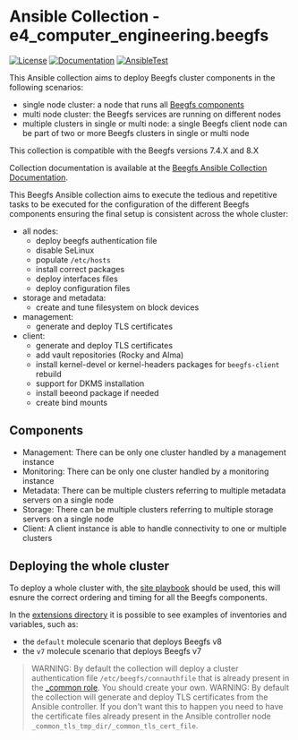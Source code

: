 # Ansible Collection - e4_computer_engineering.beegfs

[![License](https://img.shields.io/badge/license-Apache%20V2-blue.svg)](https://github.com/E4-Computer-Engineering/beegfs/blob/main/LICENSE)
[![Documentation](https://github.com/E4-Computer-Engineering/beegfs-ansible/actions/workflows/DocsPush.yml/badge.svg)](https://e4-computer-engineering.github.io/beegfs-ansible/branch/main)
[![AnsibleTest](https://github.com/E4-Computer-Engineering/beegfs-ansible/actions/workflows/AnsibleTest.yml/badge.svg)](https://github.com/E4-Computer-Engineering/beegfs-ansible/actions/workflows/AnsibleTest.yml)

This Ansible collection aims to deploy Beegfs cluster components in the following scenarios:

* single node cluster: a node that runs all [Beegfs components](#components)
* multi node cluster: the Beegfs services are running on different nodes
* multiple clusters in single or multi node: a single Beegfs client node can be part of two or more Beegfs clusters in single or multi node

This collection is compatible with the Beegfs versions 7.4.X and 8.X

Collection documentation is available at the [Beegfs Ansible Collection Documentation](https://e4-computer-engineering.github.io/beegfs-ansible/branch/main/).

This Beegfs Ansible collection aims to execute the tedious and repetitive tasks to be executed for the configuration of the different Beegfs components ensuring the final setup is consistent across the whole cluster:

* all nodes:
  * deploy beegfs authentication file
  * disable SeLinux
  * populate `/etc/hosts`
  * install correct packages
  * deploy interfaces files
  * deploy configuration files
* storage and metadata:
  * create and tune filesystem on block devices
* management:
  * generate and deploy TLS certificates
* client:
  * generate and deploy TLS certificates
  * add vault repositories (Rocky and Alma)
  * install kernel-devel or kernel-headers packages for `beegfs-client` rebuild
  * support for DKMS installation
  * install beeond package if needed
  * create bind mounts

## Components

* Management: There can be only one cluster handled by a management instance
* Monitoring: There can be only one cluster handled by a monitoring instance
* Metadata: There can be multiple clusters referring to multiple metadata servers on a single node
* Storage: There can be multiple clusters referring to multiple storage servers on a single node
* Client: A client instance is able to handle connectivity to one or multiple clusters

## Deploying the whole cluster

To deploy a whole cluster with, the [site playbook](playbooks/site.yml) should be used, this will esnure the correct ordering and timing for all the Beegfs components.

In the [extensions directory](extensions/molecule/) it is possible to see examples of inventories and variables, such as:

* the `default` molecule scenario that deploys Beegfs v8
* the `v7` molecule scenario that deploys Beegfs v7

>WARNING: By default the collection will deploy a cluster authentication file `/etc/beegfs/connauthfile` that is already present in the [_common role](roles/_common/files/connauthfile). You should create your own.
> WARNING: By default the collection will generate and deploy TLS certificates from the Ansible controller. If you don't want this to happen you need to have the certificate files already present in the Ansible controller node `_common_tls_tmp_dir/_common_tls_cert_file`.
